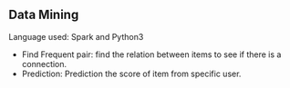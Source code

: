 ## Data Mining
Language used: Spark and Python3
* Find Frequent pair: find the relation between items to see if there is a connection.
* Prediction: Prediction the score of item from specific user.
